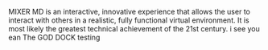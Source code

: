 MIXER MD is an interactive, innovative experience that allows the user to interact with others in  a realistic, fully functional virtual environment. It is most likely the greatest technical achievement of the 21st century.
i see you ean
The GOD DOCK testing